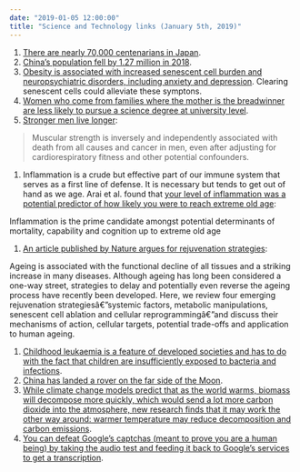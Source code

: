 ```yaml
---
date: "2019-01-05 12:00:00"
title: "Science and Technology links (January 5th, 2019)"
---
```




1. [There are nearly 70,000 centenarians in Japan](https://www.express.co.uk/news/world/1066014/Worlds-oldest-person-kane-tanaka-secrets-to-a-long-life).
1. [China&rsquo;s population fell by 1.27 million in 2018](https://www.today.ng/news/world/chinas-population-shrinks-despite-child-policy-184357).
1. [Obesity is associated with increased senescent cell burden and neuropsychiatric disorders, including anxiety and depression](https://www.cell.com/cell-metabolism/fulltext/S1550-4131(18)30745-9). Clearing senescent cells could alleviate these symptons.
1. [Women who come from families where the mother is the breadwinner are less likely to pursue a science degree at university level](http://sticerd.lse.ac.uk/dps/pep/pep27.pdf).
1. [Stronger men live longer](https://www.ncbi.nlm.nih.gov/pmc/articles/PMC2453303/):<br/>

> Muscular strength is inversely and independently associated with death from all causes and cancer in men, even after adjusting for cardiorespiratory fitness and other potential confounders.

1. Inflammation is a crude but effective part of our immune system that serves as a first line of defense. It is necessary but tends to get out of hand as we age. Arai et al. found that [your level of inflammation was a potential predictor of how likely you were to reach extreme old age](https://www.ebiomedicine.com/article/S2352-3964(15)30081-5/abstract):<br/>

> 
Inflammation is the prime candidate amongst potential determinants of mortality, capability and cognition up to extreme old age

1. [An article published by Nature argues for rejuvenation strategies](https://www.nature.com/articles/s41556-018-0206-0):<br/>

> 
Ageing is associated with the functional decline of all tissues and a striking increase in many diseases. Although ageing has long been considered a one-way street, strategies to delay and potentially even reverse the ageing process have recently been developed. Here, we review four emerging rejuvenation strategiesâ€”systemic factors, metabolic manipulations, senescent cell ablation and cellular reprogrammingâ€”and discuss their mechanisms of action, cellular targets, potential trade-offs and application to human ageing.

1. [Childhood leukaemia is a feature of developed societies and has to do with the fact that children are insufficiently exposed to bacteria and infections](https://www.theguardian.com/science/2018/dec/30/children-leukaemia-mel-greaves-microbes-protection-against-disease).
1. [China has landed a rover on the far side of the Moon](https://amp.cnn.com/cnn/2019/01/02/health/china-lunar-rover-far-moon-landing-intl/index.html).
1. [While climate change models predict that as the world warms, biomass will decompose more quickly, which would send a lot more carbon dioxide into the atmosphere, new research finds that it may work the other way around: warmer temperature may reduce decomposition and carbon emissions](https://blogs.agu.org/geospace/2019/01/03/climate-warming-experiment-finds-unexpected-results/).
1. [You can defeat Google&rsquo;s captchas (meant to prove you are a human being) by taking the audio test and feeding it back to Google&rsquo;s services to get a transcription](https://github.com/ecthros/uncaptcha2).


